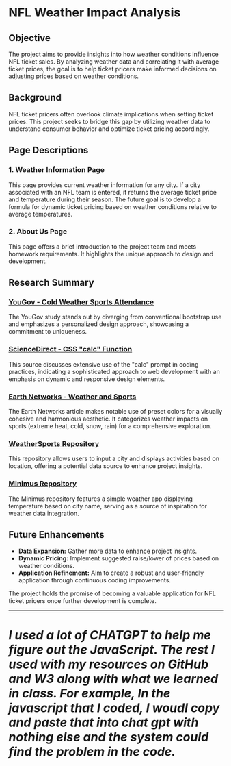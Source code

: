 # NFL Weather Impact Analysis

## Objective
The project aims to provide insights into how weather conditions influence NFL ticket sales. By analyzing weather data and correlating it with average ticket prices, the goal is to help ticket pricers make informed decisions on adjusting prices based on weather conditions.

## Background
NFL ticket pricers often overlook climate implications when setting ticket prices. This project seeks to bridge this gap by utilizing weather data to understand consumer behavior and optimize ticket pricing accordingly.

## Page Descriptions

### 1. Weather Information Page
This page provides current weather information for any city. If a city associated with an NFL team is entered, it returns the average ticket price and temperature during their season. The future goal is to develop a formula for dynamic ticket pricing based on weather conditions relative to average temperatures.

### 2. About Us Page
This page offers a brief introduction to the project team and meets homework requirements. It highlights the unique approach to design and development.

## Research Summary

### [YouGov - Cold Weather Sports Attendance](https://business.yougov.com/content/48435-new-data-reveals-thresholds-for-cold-weather-sports-attendance)
The YouGov study stands out by diverging from conventional bootstrap use and emphasizes a personalized design approach, showcasing a commitment to uniqueness.

### [ScienceDirect - CSS "calc" Function](https://www.sciencedirect.com/science/article/abs/pii/S2211973620300805)
This source discusses extensive use of the "calc" prompt in coding practices, indicating a sophisticated approach to web development with an emphasis on dynamic and responsive design elements.

### [Earth Networks - Weather and Sports](https://earthnetworks.com/blog/weather-and-sports-5-ways-changes-the-game/)
The Earth Networks article makes notable use of preset colors for a visually cohesive and harmonious aesthetic. It categorizes weather impacts on sports (extreme heat, cold, snow, rain) for a comprehensive exploration.

### [WeatherSports Repository](https://github.com/chrismojekwu/WeatherSports?tab=readme-ov-file)
This repository allows users to input a city and displays activities based on location, offering a potential data source to enhance project insights.

### [Minimus Repository](https://github.com/hamedbaatour/minimus)
The Minimus repository features a simple weather app displaying temperature based on city name, serving as a source of inspiration for weather data integration.

## Future Enhancements
- **Data Expansion:**
Gather more data to enhance project insights.
- **Dynamic Pricing:**
Implement suggested raise/lower of prices based on weather conditions.
- **Application Refinement:**
Aim to create a robust and user-friendly application through continuous coding improvements.

The project holds the promise of becoming a valuable application for NFL ticket pricers once further development is complete.

---

*I used a lot of CHATGPT to help me figure out the JavaScript. The rest I used with my resources on GitHub and W3 along with what we learned in class. For example, In the javascript that I coded, I woudl copy and paste that into chat gpt with nothing else and the system could find the problem in the code.*
=======
